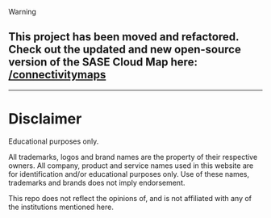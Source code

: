 > [!WARNING]  
> ## This project has been moved and refactored. Check out the updated and new open-source version of the SASE Cloud Map here: [/connectivitymaps](https://github.com/connectivitymaps/)

* * * *

# Disclaimer

Educational purposes only.

All trademarks, logos and brand names are the property of their respective owners. All company, product and service names used in this website are for identification and/or educational purposes only. Use of these names, trademarks and brands does not imply endorsement.

This repo does not reflect the opinions of, and is not affiliated with any of the institutions mentioned here.
